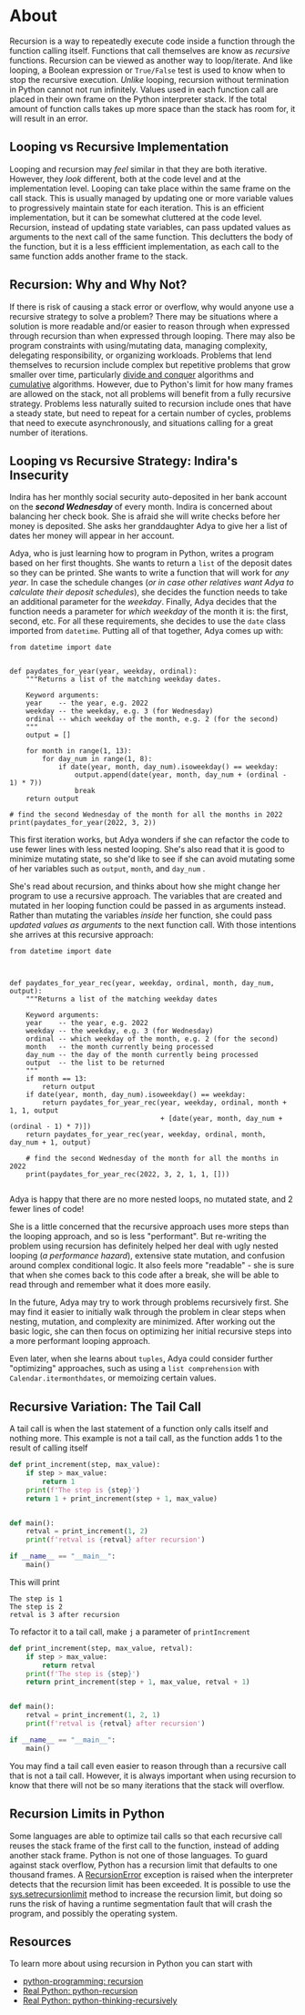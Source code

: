 # About

Recursion is a way to repeatedly execute code inside a function through the function calling itself.
Functions that call themselves are know as _recursive_ functions.
Recursion can be viewed as another way to loop/iterate. 
And like looping, a Boolean expression or `True/False` test is used to know when to stop the recursive execution.
_Unlike_ looping, recursion without termination in Python cannot not run infinitely.
Values used in each function call are placed in their own frame on the Python interpreter stack.
If the total amount of function calls takes up more space than the stack has room for, it will result in an error.

## Looping vs Recursive Implementation

Looping and recursion may _feel_ similar in that they are both iterative.
However, they _look_ different, both at the code level and at the implementation level.
Looping can take place within the same frame on the call stack.
This is usually managed by updating one or more variable values to progressively maintain state for each iteration.
This is an efficient implementation, but it can be somewhat cluttered at the code level.
Recursion, instead of updating state variables, can pass updated values as arguments to the next call of the same function.
This declutters the body of the function, but it is a less effficient implementation, as each call to the same function adds another frame to the stack.

## Recursion: Why and Why Not?

If there is risk of causing a stack error or overflow, why would anyone use a recursive strategy to solve a problem?
There may be situations where a solution is more readable and/or easier to reason through when expressed through recursion than when expressed through looping.
There may also be program constraints with using/mutating data, managing complexity, delegating responsibility, or organizing workloads.
Problems that lend themselves to recursion include complex but repetitive problems that grow smaller over time, particularly [divide and conquer][divide and conquer] algorithms and [cumulative][cumulative] algorithms.
However, due to Python's limit for how many frames are allowed on the stack, not all problems will benefit from a fully recursive strategy.
Problems less naturally suited to recursion include ones that have a steady state, but need to repeat for a certain number of cycles, problems that need to execute asynchronously, and situations calling for a great number of iterations.

## Looping vs Recursive Strategy: Indira's Insecurity

Indira has her monthly social security auto-deposited in her bank account on the **_second Wednesday_** of every month.
Indira is concerned about balancing her check book.
She is afraid she will write checks before her money is deposited.
She asks her granddaughter Adya to give her a list of dates her money will appear in her account.

Adya, who is just learning how to program in Python, writes a program based on her first thoughts.
She wants to return a `list` of the deposit dates so they can be printed.
She wants to write a function that will work for _any year_.
In case the schedule changes (_or in case other relatives want Adya to calculate their deposit schedules_),  she decides the function needs to take an additional parameter for the _weekday_.
Finally, Adya decides that the function needs a parameter for _which weekday_ of the month it is: the first, second, etc.
For all these requirements, she decides to use the `date` class imported from `datetime`.
Putting all of that together, Adya comes up with:

```
from datetime import date


def paydates_for_year(year, weekday, ordinal):
    """Returns a list of the matching weekday dates.
    
    Keyword arguments:
    year    -- the year, e.g. 2022
    weekday -- the weekday, e.g. 3 (for Wednesday)
    ordinal -- which weekday of the month, e.g. 2 (for the second)
    """
    output = []

    for month in range(1, 13):
        for day_num in range(1, 8):
            if date(year, month, day_num).isoweekday() == weekday:
                output.append(date(year, month, day_num + (ordinal - 1) * 7))
                break
    return output

# find the second Wednesday of the month for all the months in 2022
print(paydates_for_year(2022, 3, 2))
```

This  first iteration works, but Adya wonders if she can refactor the code to use fewer lines with less nested looping.
She's also read that it is good to minimize mutating state, so she'd like to see if she can avoid mutating some of her variables such as `output`, `month`, and `day_num` .  

She's read about recursion, and thinks about how she might change her program to use a recursive approach.
The variables that are created and mutated in her looping function could  be passed in as arguments instead.
Rather than  mutating the variables _inside_ her function, she could pass _updated values as arguments_ to the next function call.
With those intentions she arrives at this recursive approach:

```
from datetime import date



def paydates_for_year_rec(year, weekday, ordinal, month, day_num, output):
    """Returns a list of the matching weekday dates
    
    Keyword arguments:
    year    -- the year, e.g. 2022
    weekday -- the weekday, e.g. 3 (for Wednesday)
    ordinal -- which weekday of the month, e.g. 2 (for the second)
    month   -- the month currently being processed
    day_num -- the day of the month currently being processed
    output  -- the list to be returned
    """
    if month == 13:
        return output
    if date(year, month, day_num).isoweekday() == weekday:
        return paydates_for_year_rec(year, weekday, ordinal, month + 1, 1, output
                                     + [date(year, month, day_num + (ordinal - 1) * 7)])
    return paydates_for_year_rec(year, weekday, ordinal, month, day_num + 1, output)

    # find the second Wednesday of the month for all the months in 2022
    print(paydates_for_year_rec(2022, 3, 2, 1, 1, []))
    
```

Adya is happy that there are no more nested loops, no mutated state, and 2 fewer lines of code!  

She is a little concerned that the recursive approach uses more steps than the looping approach, and so is less "performant".
But re-writing the problem using recursion has definitely helped her deal with ugly nested looping (_a performance hazard_), extensive state mutation, and confusion around complex conditional logic.
It also feels more "readable" - she is sure that when she comes back to this code after a break, she will be able to read through and remember what it does more easily. 

In the future, Adya may try to work through problems recursively first.
She may find it easier to initially walk through the problem in clear steps when nesting, mutation, and complexity are minimized.
After working out the basic logic, she can then focus on optimizing her initial recursive steps into a more performant looping approach.

Even later, when she learns about `tuples`, Adya could consider further "optimizing" approaches, such as using a `list comprehension` with `Calendar.itermonthdates`, or memoizing certain values.

## Recursive Variation: The Tail Call

A tail call is when the last statement of a function only calls itself and nothing more.
This example is not a tail call, as the function adds 1 to the result of calling itself

```python
def print_increment(step, max_value):
    if step > max_value:
        return 1
    print(f'The step is {step}')
    return 1 + print_increment(step + 1, max_value)


def main():
    retval = print_increment(1, 2)
    print(f'retval is {retval} after recursion')

if __name__ == "__main__":
    main()

```

This will print

```
The step is 1
The step is 2
retval is 3 after recursion
```

To refactor it to a tail call, make `j` a parameter of `printIncrement`

```python
def print_increment(step, max_value, retval):
    if step > max_value:
        return retval
    print(f'The step is {step}')
    return print_increment(step + 1, max_value, retval + 1)


def main():
    retval = print_increment(1, 2, 1)
    print(f'retval is {retval} after recursion')

if __name__ == "__main__":
    main()

```

You may find a tail call even easier to reason through than a recursive call that is not a tail call.
However, it is always important when using recursion to know that there will not be so many iterations that the stack will overflow.

## Recursion Limits in Python

Some languages are able to optimize tail calls so that each recursive call reuses the stack frame of the first call to the function, instead of adding another stack frame.
Python is not one of those languages.
To guard against stack overflow, Python has a recursion limit that defaults to one thousand frames.
A [RecursionError](https://docs.python.org/3.8/library/exceptions.html#RecursionError) exception is raised when the interpreter detects that the recursion limit has been exceeded.
It is possible to use the [sys.setrecursionlimit](https://docs.python.org/3.8/library/sys.html#sys.setrecursionlimit) method to increase the recursion limit, but doing so runs the risk of having a runtime segmentation fault that will crash the program, and possibly the operating system.

## Resources

To learn more about using recursion in Python you can start with 
- [python-programming: recursion][python-programming: recursion]
- [Real Python: python-recursion][Real Python: python-recursion]
- [Real Python: python-thinking-recursively][Real Python: python-thinking-recursively]

[python-programming: recursion]: https://www.programiz.com/python-programming/recursion
[Real Python: python-recursion]: https://realpython.com/python-recursion/
[Real Python: python-thinking-recursively]: https://realpython.com/python-thinking-recursively/
[RecursionError]: https://docs.python.org/3.8/library/exceptions.html#RecursionError
[setrecursionlimit]: https://docs.python.org/3.8/library/sys.html#sys.setrecursionlimit
[divide and conquer]: https://afteracademy.com/blog/divide-and-conquer-approach-in-programming
[cumulative]: https://www.geeksforgeeks.org/sum-of-natural-numbers-using-recursion/
